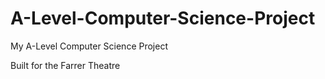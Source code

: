 # A-Level-Computer-Science-Project
My A-Level Computer Science Project

Built for the Farrer Theatre
